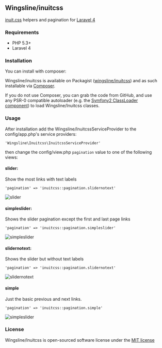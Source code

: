 ## Wingsline/inuitcss

[inuit.css](http://inuitcss.com/) helpers and pagination for [Laravel 4](http://laravel.com)


### Requirements

- PHP 5.3+
- Laravel 4


### Installation

You can install with composer:

Wingsline/inuitcss is available on Packagist ([wingsline/inuitcss](http://packagist.org/packages/wingsline/inuitcss))
and as such installable via [Composer](http://getcomposer.org/).

If you do not use Composer, you can grab the code from GitHub, and use any
PSR-0 compatible autoloader (e.g. the [Symfony2 ClassLoader component](https://github.com/symfony/ClassLoader))
to load Wingsline/Inuitcss classes.

### Usage

After installation add the Wingsline/InuitcssServiceProvider to the config/app.php's service providers:
	
	'Wingsline\Inuitcss\InuitcssServiceProvider'
		
		
then change the config/view.php `pagination` value to one of the following views:



#### slider:

Show the most links with text labels

 	'pagination' => 'inuitcss::pagination.slidernotext'
 		

![slider](http://inuitcss.wingsline.net/img/slider.png "slider")


#### simpleslider:

Shows the slider pagination except the first and last page links

	'pagination' => 'inuitcss::pagination.simpleslider'


![simpleslider](http://inuitcss.wingsline.net/img/simpleslider.png "simpleslider")


#### slidernotext:

Shows the slider but without text labels

	'pagination' => 'inuitcss::pagination.slidernotext'


![slidernotext](http://inuitcss.wingsline.net/img/slidernotext.png "slidernotext")


#### simple

Just the basic previous and next links.

	'pagination' => 'inuitcss::pagination.simple'


![simpleslider](http://inuitcss.wingsline.net/img/simple.png "slider")


### License

Wingsline/Inuitcss is open-sourced software license under the [MIT license](http://opensource.org/licenses/MIT)

